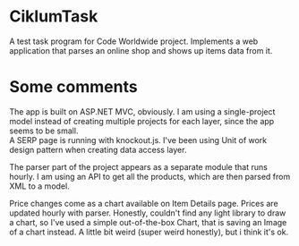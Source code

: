 # CiklumTask

A test task program for Code Worldwide project. Implements a web application that parses an online shop and shows up items data from it.

# Some comments
The app is built on ASP.NET MVC, obviously. I am using a single-project model instead of creating multiple projects for each layer, since the app seems to be small.  
A SERP page is running with knockout.js. 
I've been using Unit of work design pattern when creating data access layer.

The parser part of the project appears as a separate module that runs hourly. I am using an API to get all the products, which are then parsed from XML to a model.

Price changes come as a chart available on Item Details page. Prices are updated hourly with parser. Honestly, couldn't find any light library to draw a chart, so I've used a simple out-of-the-box Chart, that is saving an Image of a chart instead. A little bit weird (super weird honestly), but i think it's ok.
